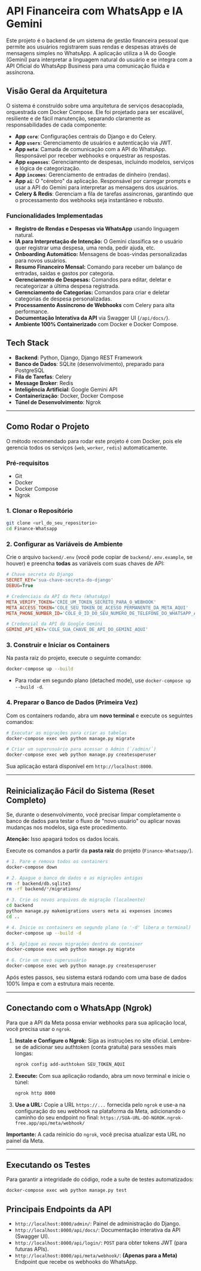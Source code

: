 # API Financeira com WhatsApp e IA Gemini

Este projeto é o backend de um sistema de gestão financeira pessoal que permite aos usuários registrarem suas rendas e despesas através de mensagens simples no WhatsApp. A aplicação utiliza a IA do Google (Gemini) para interpretar a linguagem natural do usuário e se integra com a API Oficial do WhatsApp Business para uma comunicação fluida e assíncrona.

## Visão Geral da Arquitetura

O sistema é construído sobre uma arquitetura de serviços desacoplada, orquestrada com Docker Compose. Ele foi projetado para ser escalável, resiliente e de fácil manutenção, separando claramente as responsabilidades de cada componente:

-   **App `core`**: Configurações centrais do Django e do Celery.
-   **App `users`**: Gerenciamento de usuários e autenticação via JWT.
-   **App `meta`**: Camada de comunicação com a API do WhatsApp. Responsável por receber webhooks e orquestrar as respostas.
-   **App `expenses`**: Gerenciamento de despesas, incluindo modelos, serviços e lógica de categorização.
-   **App `incomes`**: Gerenciamento de entradas de dinheiro (rendas).
-   **App `ai`**: O "cérebro" da aplicação. Responsável por carregar prompts e usar a API do Gemini para interpretar as mensagens dos usuários.
-   **Celery & Redis**: Gerenciam a fila de tarefas assíncronas, garantindo que o processamento dos webhooks seja instantâneo e robusto.

### Funcionalidades Implementadas

-   **Registro de Rendas e Despesas via WhatsApp** usando linguagem natural.
-   **IA para Interpretação de Intenção:** O Gemini classifica se o usuário quer registrar uma despesa, uma renda, pedir ajuda, etc.
-   **Onboarding Automático:** Mensagens de boas-vindas personalizadas para novos usuários.
-   **Resumo Financeiro Mensal:** Comando para receber um balanço de entradas, saídas e gastos por categoria.
-   **Gerenciamento de Despesas:** Comandos para editar, deletar e recategorizar a última despesa registrada.
-   **Gerenciamento de Categorias:** Comandos para criar e deletar categorias de despesa personalizadas.
-   **Processamento Assíncrono de Webhooks** com Celery para alta performance.
-   **Documentação Interativa da API** via Swagger UI (`/api/docs/`).
-   **Ambiente 100% Containerizado** com Docker e Docker Compose.

## Tech Stack

-   **Backend**: Python, Django, Django REST Framework
-   **Banco de Dados**: SQLite (desenvolvimento), preparado para PostgreSQL
-   **Fila de Tarefas**: Celery
-   **Message Broker**: Redis
-   **Inteligência Artificial**: Google Gemini API
-   **Containerização**: Docker, Docker Compose
-   **Túnel de Desenvolvimento**: Ngrok

---

## Como Rodar o Projeto

O método recomendado para rodar este projeto é com Docker, pois ele gerencia todos os serviços (`web`, `worker`, `redis`) automaticamente.

### Pré-requisitos

-   Git
-   Docker
-   Docker Compose
-   Ngrok

### 1. Clonar o Repositório
```bash
git clone <url_do_seu_repositorio>
cd Finance-Whatsapp
```

### 2\. Configurar as Variáveis de Ambiente

Crie o arquivo `backend/.env` (você pode copiar de `backend/.env.example`, se houver) e preencha **todas** as variáveis com suas chaves de API:

```ini
# Chave secreta do Django
SECRET_KEY='sua-chave-secreta-do-django'
DEBUG=True

# Credenciais da API da Meta (WhatsApp)
META_VERIFY_TOKEN='CRIE_UM_TOKEN_SECRETO_PARA_O_WEBHOOK'
META_ACCESS_TOKEN='COLE_SEU_TOKEN_DE_ACESSO_PERMANENTE_DA_META_AQUI'
META_PHONE_NUMBER_ID='COLE_O_ID_DO_SEU_NUMERO_DE_TELEFONE_DO_WHATSAPP_AQUI'

# Credencial da API do Google Gemini
GEMINI_API_KEY='COLE_SUA_CHAVE_DE_API_DO_GEMINI_AQUI'
```

### 3\. Construir e Iniciar os Containers

Na pasta raiz do projeto, execute o seguinte comando:

```bash
docker-compose up --build
```

  - Para rodar em segundo plano (detached mode), use `docker-compose up --build -d`.

### 4\. Preparar o Banco de Dados (Primeira Vez)

Com os containers rodando, abra um **novo terminal** e execute os seguintes comandos:

```bash
# Executar as migrações para criar as tabelas
docker-compose exec web python manage.py migrate

# Criar um superusuário para acessar o Admin (`/admin/`)
docker-compose exec web python manage.py createsuperuser
```

Sua aplicação estará disponível em `http://localhost:8000`.

-----

## Reinicialização Fácil do Sistema (Reset Completo)

Se, durante o desenvolvimento, você precisar limpar completamente o banco de dados para testar o fluxo de "novo usuário" ou aplicar novas mudanças nos modelos, siga este procedimento.

**Atenção:** Isso apagará todos os dados locais.

Execute os comandos a partir da **pasta raiz** do projeto (`Finance-Whatsapp/`).

```bash
# 1. Pare e remova todos os containers
docker-compose down

# 2. Apague o banco de dados e as migrações antigas
rm -f backend/db.sqlite3
rm -rf backend/*/migrations/

# 3. Crie os novos arquivos de migração (localmente)
cd backend
python manage.py makemigrations users meta ai expenses incomes
cd ..

# 4. Inicie os containers em segundo plano (o '-d' libera o terminal)
docker-compose up --build -d

# 5. Aplique as novas migrações dentro do container
docker-compose exec web python manage.py migrate

# 6. Crie um novo superusuário
docker-compose exec web python manage.py createsuperuser
```

Após estes passos, seu sistema estará rodando com uma base de dados 100% limpa e com a estrutura mais recente.

-----

## Conectando com o WhatsApp (Ngrok)

Para que a API da Meta possa enviar webhooks para sua aplicação local, você precisa usar o `ngrok`.

1.  **Instale e Configure o Ngrok:** Siga as instruções no site oficial. Lembre-se de adicionar seu authtoken (conta gratuita) para sessões mais longas:

    ```bash
    ngrok config add-authtoken SEU_TOKEN_AQUI
    ```

2.  **Execute:** Com sua aplicação rodando, abra um novo terminal e inicie o túnel:

    ```bash
    ngrok http 8000
    ```

3.  **Use a URL:** Copie a URL `https://...` fornecida pelo `ngrok` e use-a na configuração do seu webhook na plataforma da Meta, adicionando o caminho do seu endpoint no final:
    `https://SUA-URL-DO-NGROK.ngrok-free.app/api/meta/webhook/`

**Importante:** A cada reinício do `ngrok`, você precisa atualizar esta URL no painel da Meta.

-----

## Executando os Testes

Para garantir a integridade do código, rode a suíte de testes automatizados:

```bash
docker-compose exec web python manage.py test
```

## Principais Endpoints da API

  - `http://localhost:8000/admin/`: Painel de administração do Django.
  - `http://localhost:8000/api/docs/`: Documentação interativa da API (Swagger UI).
  - `http://localhost:8000/api/login/`: `POST` para obter tokens JWT (para futuras APIs).
  - `http://localhost:8000/api/meta/webhook/`: **(Apenas para a Meta)** Endpoint que recebe os webhooks do WhatsApp.
